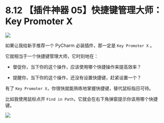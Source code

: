 # 8.12 【插件神器 05】快捷键管理大师：Key Promoter X

![](http://image.iswbm.com/20200804124133.png)

如果让我给新手推荐一个 PyCharm 必装插件，那一定是  `Key Promoter X` 。

它就相当于一个快捷键管理大师，它时刻地在：

- 督促你，当下你的这个操作，应该使用哪个快捷操作来提高效率？

- 提醒你，当下你的这个操作，还没有设置快捷键，赶紧设置一个？

有了  `Key Promoter X`，你很快就能熟练地掌握快捷键，替代鼠标指日可待。

比如我使用鼠标点开 `Find in Path`，它就会在右下角弹窗提示你该用哪个快捷键。

![](http://image.iswbm.com/image-20201226185850516.png)

